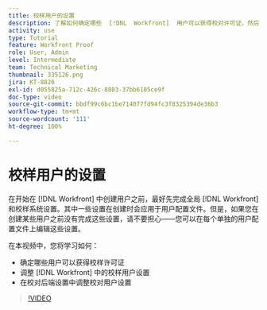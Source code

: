 ```yaml
---
title: 校样用户的设置
description: 了解如何确定哪些  [!DNL  Workfront]  用户可以获得校对许可证，然后调整  [!DNL Workfront]  和后端设置中的用户设置。
activity: use
type: Tutorial
feature: Workfront Proof
role: User, Admin
level: Intermediate
team: Technical Marketing
thumbnail: 335126.png
jira: KT-8826
exl-id: d055825a-712c-426c-8803-37bb6105ce9f
doc-type: video
source-git-commit: bbdf99c6bc1be714077fd94fc3f8325394de36b3
workflow-type: tm+mt
source-wordcount: '111'
ht-degree: 100%

---
```


# 校样用户的设置

在开始在 [!DNL  Workfront] 中创建用户之前，最好先完成全局 [!DNL Workfront] 和校样系统设置。其中一些设置在创建时会应用于用户配置文件。但是，如果您在创建某些用户之前没有完成这些设置，请不要担心——您可以在每个单独的用户配置文件上编辑这些设置。


在本视频中，您将学习如何：

* 确定哪些用户可以获得校样许可证
* 调整 [!DNL  Workfront] 中的校样用户设置
* 在校对后端设置中调整校对用户设置

>[!VIDEO](https://video.tv.adobe.com/v/3432927/?quality=12&learn=on&enablevpops=1&captions=chi_hans)

<!--
Lean More URLs
-->
